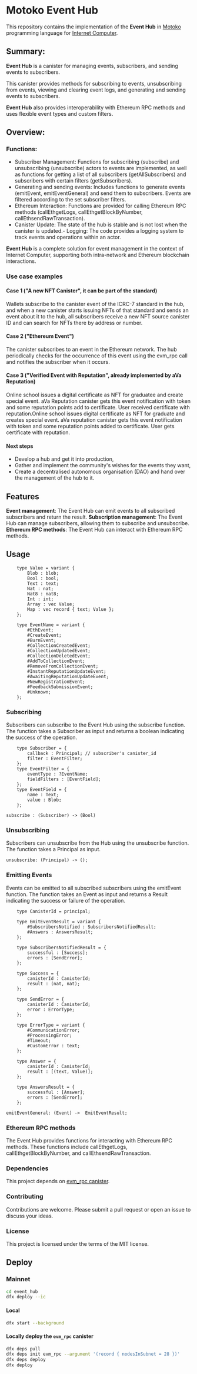 # Motoko Event Hub 

This repository contains the implementation of the **Event Hub** in [Motoko](https://github.com/dfinity/motoko) programming language for [Internet Computer](https://internetcomputer.org/). 

## Summary:



**Event Hub** is a canister for managing events, subscribers, and sending events to subscribers.

This canister provides methods for subscribing to events, unsubscribing from events, viewing and clearing event logs, and generating and sending events to subscribers.

**Event Hub** also provides interoperability with Ethereum RPC methods and uses flexible event types and custom filters.
 
## Overview:

### Functions:
- Subscriber Management: Functions for subscribing (subscribe) and unsubscribing (unsubscribe) actors to events are implemented, as well as functions for getting a list of all subscribers (getAllSubscribers) and subscribers with certain filters (getSubscribers).
- Generating and sending events: Includes functions to generate events (emitEvent, emitEventGeneral) and send them to subscribers. Events are filtered according to the set subscriber filters.
- Ethereum Interaction: Functions are provided for calling Ethereum RPC methods (callEthgetLogs, callEthgetBlockByNumber, callEthsendRawTransaction).
- Canister Update: The state of the hub is stable and is not lost when the canister is updated.- Logging: The code provides a logging system to track events and operations within an actor.

**Event Hub** is a complete solution for event management in the context of Internet Computer, supporting both intra-network and Ethereum blockchain interactions.

### Use case examples

#### Case 1 ("A new NFT Canister", it can be part of the standard)
Wallets subscribe to the canister event of the ICRC-7 standard in the hub, and when a new canister starts issuing NFTs of that standard and sends an event about it to the hub, all subscribers receive a new NFT source canister ID and can search for NFTs there by address or number.



#### Case 2 ("Ethereum Event")
The canister subscribes to an event in the Ethereum network. The hub periodically checks for the occurrence of this event using the evm_rpc call and notifies the subscriber when it occurs.



#### Case 3 ("Verified Event with Reputation", already implemented by aVa Reputation) 
Online school issues a digital certificate as NFT for graduatee and create special event. 
aVa Reputation canister gets this event notification with token and some reputation points add to certificate. 
User received certificate with reputation.Online school issues digital certificate as NFT for graduate and creates special event. 
aVa reputation canister gets this event notification with token and some reputation points added to certificate. 
User gets certificate with reputation.

#### Next steps 
- Develop a hub and get it into production,
- Gather and implement the community's wishes for the events they want,
- Create a decentralised autonomous organisation (DAO) and hand over the management of the hub to it.


## Features

**Event management**: The Event Hub can emit events to all subscribed subscribers and return the result.
**Subscription management**: The Event Hub can manage subscribers, allowing them to subscribe and unsubscribe.
**Ethereum RPC methods**: The Event Hub can interact with Ethereum RPC methods.

## Usage

```candid "Type definitions" +=
    type Value = variant { 
        Blob : blob; 
        Bool : bool;
        Text : text; 
        Nat : nat;
        Nat8 : nat8;
        Int : int;
        Array : vec Value; 
        Map : vec record { text; Value }; 
    };
    
    type EventName = variant {
        #EthEvent;
        #CreateEvent;
        #BurnEvent;
        #CollectionCreatedEvent;
        #CollectionUpdatedEvent;
        #CollectionDeletedEvent;
        #AddToCollectionEvent;
        #RemoveFromCollectionEvent;
        #InstantReputationUpdateEvent;
        #AwaitingReputationUpdateEvent;
        #NewRegistrationEvent;
        #FeedbackSubmissionEvent;
        #Unknown;
    };

```

### Subscribing
Subscribers can subscribe to the Event Hub using the subscribe function. The function takes a Subscriber as input and returns a boolean indicating the success of the operation.

```candid "Type definitions" +=
    type Subscriber = {
        callback : Principal; // subscriber's canister_id
        filter : EventFilter;
    };
    type EventFilter = {
        eventType : ?EventName;
        fieldFilters : [EventField];
    };
    type EventField = {
        name : Text;
        value : Blob;
    };
```

```candid "Methods" +=
subscribe : (Subscriber) -> (Bool)
```

### Unsubscribing
Subscribers can unsubscribe from the Hub using the unsubscribe function. The function takes a Principal as input.

```candid "Methods" +=
unsubscribe: (Principal) -> ();
```

### Emitting Events
Events can be emitted to all subscribed subscribers using the emitEvent function. The function takes an Event as input and returns a Result indicating the success or failure of the operation.

```candid "Type definitions" +=
    type CanisterId = principal;

    type EmitEventResult = variant {
        #SubscribersNotified : SubscribersNotifiedResult;
        #Answers : AnswersResult;
    };

    type SubscribersNotifiedResult = {
        successful : [Success];
        errors : [SendError];
    };

    type Success = {
        canisterId : CanisterId;
        result : (nat, nat);
    };

    type SendError = {
        canisterId : CanisterId;
        error : ErrorType;
    };

    type ErrorType = variant {
        #CommunicationError;
        #ProcessingError;
        #Timeout;
        #CustomError : text;
    };

    type Answer = {
        canisterId : CanisterId;
        result : [(text, Value)];
    };

    type AnswersResult = {
        successful : [Answer];
        errors : [SendError];
    };
```

```candid "Methods" +=
emitEventGeneral: (Event) ->  EmitEventResult;
```

### Ethereum RPC methods
The Event Hub provides functions for interacting with Ethereum RPC methods. These functions include callEthgetLogs, callEthgetBlockByNumber, and callEthsendRawTransaction.

### Dependencies
This project depends on [evm_rpc canister](https://github.com/internet-computer-protocol/evm-rpc-canister).

### Contributing
Contributions are welcome. Please submit a pull request or open an issue to discuss your ideas.

### License
This project is licensed under the terms of the MIT license.

## Deploy

### Mainnet
```bash
cd event_hub
dfx deploy --ic
```

#### Local
```bash
dfx start --background
```

#### Locally deploy the `evm_rpc` canister
```bash
dfx deps pull
dfx deps init evm_rpc --argument '(record { nodesInSubnet = 28 })'
dfx deps deploy
dfx deploy
```
